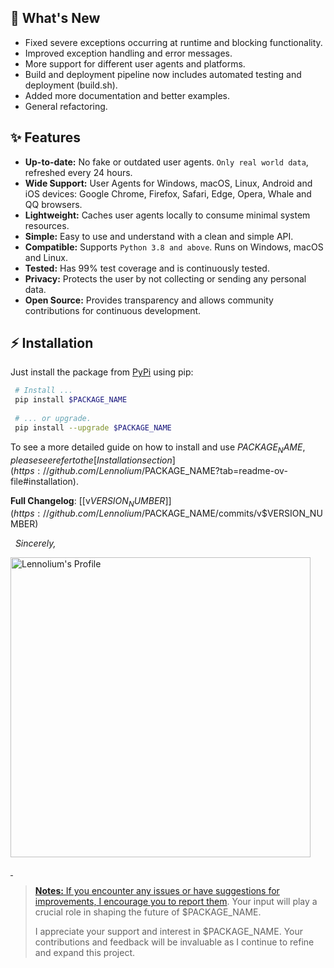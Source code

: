 ## 🚀 What's New 
- Fixed severe exceptions occurring at runtime and blocking functionality.
- Improved exception handling and error messages.
- More support for different user agents and platforms.
- Build and deployment pipeline now includes automated testing and deployment (build.sh).
- Added more documentation and better examples.
- General refactoring.
&nbsp;

## ✨ Features

- __Up-to-date:__ No fake or outdated user agents. `Only real world data`, refreshed every 24 hours.
- __Wide Support:__ User Agents for Windows, macOS, Linux, Android and iOS devices: Google Chrome, Firefox, Safari, Edge, Opera, Whale and QQ browsers.
- __Lightweight:__ Caches user agents locally to consume minimal system resources.
- __Simple:__ Easy to use and understand with a clean and simple API.
- __Compatible:__ Supports `Python 3.8 and above`. Runs on Windows, macOS and Linux.
- __Tested:__ Has 99% test coverage and is continuously tested.
- __Privacy:__ Protects the user by not collecting or sending any personal data.
- __Open Source:__ Provides transparency and allows community contributions for continuous development.
&nbsp;

## ⚡️ Installation

Just install the package from [PyPi](https://pypi.org/project/$PACKAGE_NAME/) using pip:

   ```bash
    # Install ...
    pip install $PACKAGE_NAME
    
    # ... or upgrade.
    pip install --upgrade $PACKAGE_NAME
   ```

To see a more detailed guide on how to install and use $PACKAGE_NAME, please see refer to the [Installation section](https://github.com/Lennolium/$PACKAGE_NAME?tab=readme-ov-file#installation).
&nbsp;
&nbsp;

**Full Changelog**: [[v$VERSION_NUMBER]](https://github.com/Lennolium/$PACKAGE_NAME/commits/v$VERSION_NUMBER)

&nbsp;
_Sincerely,_
<div align="left"> 
<a href="https://github.com/Lennolium" >  
<picture>
  <source media="(prefers-color-scheme: dark)" srcset="https://github.com/Lennolium/Lennolium/blob/master/github-signature-dark.png?raw=true" width="480vw">
  <source media="(prefers-color-scheme: light)" srcset="https://github.com/Lennolium/Lennolium/blob/master/github-signature.png?raw=true" width="480vw">
  <img alt="Lennolium's Profile" src="https://github.com/Lennolium/Lennolium/blob/master/github-signature.png?raw=true" width="480vw">
</picture>
</div>

&nbsp;

> __Notes:__
>If you encounter any issues or have suggestions for improvements, I encourage you to [report them](https://github.com/Lennolium/$PACKAGE_NAME/issues). Your input will play a crucial role in shaping the future of $PACKAGE_NAME.
>
>I appreciate your support and interest in $PACKAGE_NAME. Your contributions and feedback will be invaluable as I continue to refine and expand this project.
